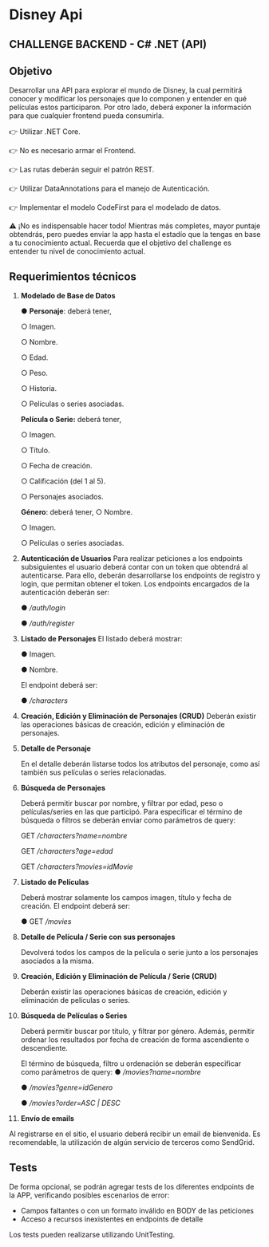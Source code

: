 # Disney Api

## CHALLENGE BACKEND - C# .NET (API)

## Objetivo

Desarrollar una API para explorar el mundo de Disney, la cual permitirá conocer y modificar los
personajes que lo componen y entender en qué películas estos participaron. Por otro lado, deberá
exponer la información para que cualquier frontend pueda consumirla.

👉 Utilizar .NET Core.

👉 No es necesario armar el Frontend.

👉 Las rutas deberán seguir el patrón REST.

👉 Utilizar DataAnnotations para el manejo de Autenticación.

👉 Implementar el modelo CodeFirst para el modelado de datos.

⚠️ ¡No es indispensable hacer todo!
Mientras más completes, mayor puntaje obtendrás, pero puedes enviar la app hasta el estadío que la tengas en base a tu conocimiento actual. Recuerda que el objetivo del challenge es entender tu nivel de conocimiento actual.

## Requerimientos técnicos

1. **Modelado de Base de Datos**
   
   ● **Personaje**: deberá tener,

   ○ Imagen.

   ○ Nombre.

   ○ Edad.

   ○ Peso.

   ○ Historia.

   ○ Películas o series asociadas.
   


   **Película o Serie:** deberá tener,

    ○ Imagen.

    ○ Título.

    ○ Fecha de creación.

    ○ Calificación (del 1 al 5).

    ○ Personajes asociados.


    
   **Género**: deberá tener,
    ○ Nombre.

    ○ Imagen.

    ○ Películas o series asociadas.


2. **Autenticación de Usuarios**
   Para realizar peticiones a los endpoints subsiguientes el usuario deberá contar con un token que obtendrá al autenticarse. Para ello, deberán desarrollarse los endpoints de registro y login, que permitan obtener el token.
   Los endpoints encargados de la autenticación deberán ser:

   ●    */auth/login*

   ●    */auth/register*


3. **Listado de Personajes**
   El listado deberá mostrar:

   ● Imagen.

   ● Nombre.

    El endpoint deberá ser:

    ●    */characters*


4. **Creación, Edición y Eliminación de Personajes (CRUD)**
   Deberán existir las operaciones básicas de creación, edición y eliminación de personajes.


5. **Detalle de Personaje**

    En el detalle deberán listarse todos los atributos del personaje, como así también sus películas o series relacionadas.


6. **Búsqueda de Personajes**
   
   Deberá permitir buscar por nombre, y filtrar por edad, peso o películas/series en las que participó.
      Para especificar el término de búsqueda o filtros se deberán enviar como parámetros de query:

   GET */characters?name=nombre*

   GET */characters?age=edad*

   GET */characters?movies=idMovie*


7. **Listado de Películas**
   
   Deberá mostrar solamente los campos imagen, título y fecha de creación.
      El endpoint deberá ser:

      ● GET */movies*


8. **Detalle de Película / Serie con sus personajes**
   
   Devolverá todos los campos de la película o serie junto a los personajes asociados a la misma.

9. **Creación, Edición y Eliminación de Película / Serie (CRUD)**
   
   Deberán existir las operaciones básicas de creación, edición y eliminación de películas o series.

10. **Búsqueda de Películas o Series**
   
      Deberá permitir buscar por título, y filtrar por género. Además, permitir ordenar los resultados por fecha de creación de forma ascendiente o descendiente.

      El término de búsqueda, filtro u ordenación se deberán especificar como parámetros de query:
      ●      */movies?name=nombre*

      ●      */movies?genre=idGenero*

      ●      */movies?order=ASC | DESC*


11. **Envío de emails**
   
Al registrarse en el sitio, el usuario deberá recibir un email de bienvenida. Es recomendable, la
   utilización de algún servicio de terceros como SendGrid.

## Tests

De forma opcional, se podrán agregar tests de los diferentes endpoints de la APP, verificando
posibles escenarios de error:

- Campos faltantes o con un formato inválido en BODY de las peticiones
- Acceso a recursos inexistentes en endpoints de detalle

Los tests pueden realizarse utilizando UnitTesting.
